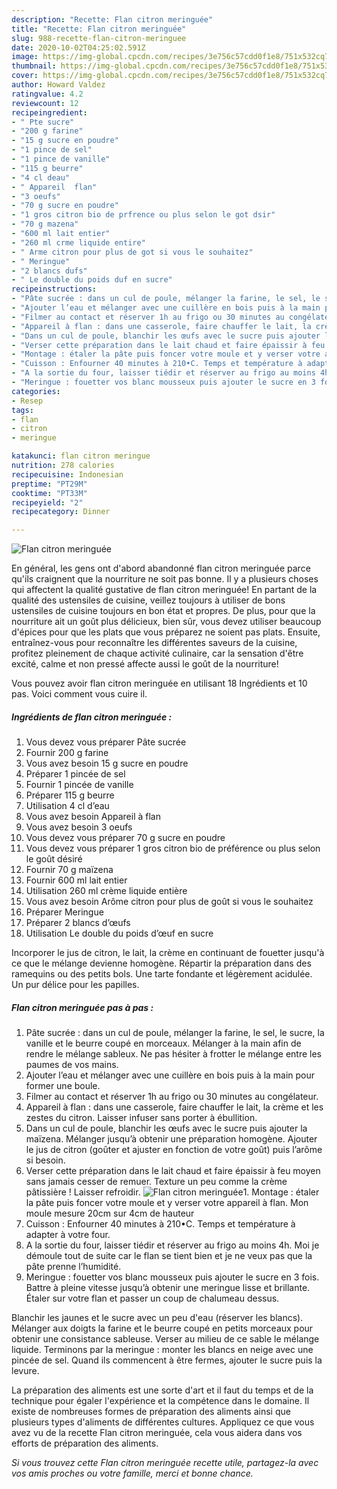 ```yaml
---
description: "Recette: Flan citron meringuée"
title: "Recette: Flan citron meringuée"
slug: 988-recette-flan-citron-meringuee
date: 2020-10-02T04:25:02.591Z
image: https://img-global.cpcdn.com/recipes/3e756c57cdd0f1e8/751x532cq70/flan-citron-meringuee-photo-principale-de-la-recette.jpg
thumbnail: https://img-global.cpcdn.com/recipes/3e756c57cdd0f1e8/751x532cq70/flan-citron-meringuee-photo-principale-de-la-recette.jpg
cover: https://img-global.cpcdn.com/recipes/3e756c57cdd0f1e8/751x532cq70/flan-citron-meringuee-photo-principale-de-la-recette.jpg
author: Howard Valdez
ratingvalue: 4.2
reviewcount: 12
recipeingredient:
- " Pte sucre"
- "200 g farine"
- "15 g sucre en poudre"
- "1 pince de sel"
- "1 pince de vanille"
- "115 g beurre"
- "4 cl deau"
- " Appareil  flan"
- "3 oeufs"
- "70 g sucre en poudre"
- "1 gros citron bio de prfrence ou plus selon le got dsir"
- "70 g mazena"
- "600 ml lait entier"
- "260 ml crme liquide entire"
- " Arme citron pour plus de got si vous le souhaitez"
- " Meringue"
- "2 blancs dufs"
- " Le double du poids duf en sucre"
recipeinstructions:
- "Pâte sucrée : dans un cul de poule, mélanger la farine, le sel, le sucre, la vanille et le beurre coupé en morceaux. Mélanger à la main afin de rendre le mélange sableux. Ne pas hésiter à frotter le mélange entre les paumes de vos mains."
- "Ajouter l’eau et mélanger avec une cuillère en bois puis à la main pour former une boule."
- "Filmer au contact et réserver 1h au frigo ou 30 minutes au congélateur."
- "Appareil à flan : dans une casserole, faire chauffer le lait, la crème et les zestes du citron. Laisser infuser sans porter à ébullition."
- "Dans un cul de poule, blanchir les œufs avec le sucre puis ajouter la maïzena. Mélanger jusqu’à obtenir une préparation homogène. Ajouter le jus de citron (goûter et ajuster en fonction de votre goût) puis l’arôme si besoin."
- "Verser cette préparation dans le lait chaud et faire épaissir à feu moyen sans jamais cesser de remuer. Texture un peu comme la crème pâtissière ! Laisser refroidir."
- "Montage : étaler la pâte puis foncer votre moule et y verser votre appareil à flan. Mon moule mesure 20cm sur 4cm de hauteur"
- "Cuisson : Enfourner 40 minutes à 210•C. Temps et température à adapter à votre four."
- "A la sortie du four, laisser tiédir et réserver au frigo au moins 4h. Moi je démoule tout de suite car le flan se tient bien et je ne veux pas que la pâte prenne l’humidité."
- "Meringue : fouetter vos blanc mousseux puis ajouter le sucre en 3 fois. Battre à pleine vitesse jusqu’à obtenir une meringue lisse et brillante. Étaler sur votre flan et passer un coup de chalumeau dessus."
categories:
- Resep
tags:
- flan
- citron
- meringue

katakunci: flan citron meringue 
nutrition: 278 calories
recipecuisine: Indonesian
preptime: "PT29M"
cooktime: "PT33M"
recipeyield: "2"
recipecategory: Dinner

---
```



![Flan citron meringuée](https://img-global.cpcdn.com/recipes/3e756c57cdd0f1e8/751x532cq70/flan-citron-meringuee-photo-principale-de-la-recette.jpg)

En général, les gens ont d'abord abandonné flan citron meringuée parce qu'ils craignent que la nourriture ne soit pas bonne. Il y a plusieurs choses qui affectent la qualité gustative de flan citron meringuée! En partant de la qualité des ustensiles de cuisine, veillez toujours à utiliser de bons ustensiles de cuisine toujours en bon état et propres. De plus, pour que la nourriture ait un goût plus délicieux, bien sûr, vous devez utiliser beaucoup d'épices pour que les plats que vous préparez ne soient pas plats. Ensuite, entraînez-vous pour reconnaître les différentes saveurs de la cuisine, profitez pleinement de chaque activité culinaire, car la sensation d'être excité, calme et non pressé affecte aussi le goût de la nourriture!

<!--inarticleads1-->

Vous pouvez avoir flan citron meringuée en utilisant 18 Ingrédients et 10 pas. Voici comment vous cuire il.

##### Ingrédients de flan citron meringuée :

1. Vous devez vous préparer  Pâte sucrée
1. Fournir 200 g farine
1. Vous avez besoin 15 g sucre en poudre
1. Préparer 1 pincée de sel
1. Fournir 1 pincée de vanille
1. Préparer 115 g beurre
1. Utilisation 4 cl d’eau
1. Vous avez besoin  Appareil à flan
1. Vous avez besoin 3 oeufs
1. Vous devez vous préparer 70 g sucre en poudre
1. Vous devez vous préparer 1 gros citron bio de préférence ou plus selon le goût désiré
1. Fournir 70 g maïzena
1. Fournir 600 ml lait entier
1. Utilisation 260 ml crème liquide entière
1. Vous avez besoin  Arôme citron pour plus de goût si vous le souhaitez
1. Préparer  Meringue
1. Préparer 2 blancs d’œufs
1. Utilisation  Le double du poids d’œuf en sucre


Incorporer le jus de citron, le lait, la crème en continuant de fouetter jusqu&#39;à ce que le mélange devienne homogène. Répartir la préparation dans des ramequins ou des petits bols. Une tarte fondante et légèrement acidulée. Un pur délice pour les papilles. 

<!--inarticleads2-->

##### Flan citron meringuée pas à pas :

1. Pâte sucrée : dans un cul de poule, mélanger la farine, le sel, le sucre, la vanille et le beurre coupé en morceaux. Mélanger à la main afin de rendre le mélange sableux. Ne pas hésiter à frotter le mélange entre les paumes de vos mains.
1. Ajouter l’eau et mélanger avec une cuillère en bois puis à la main pour former une boule.
1. Filmer au contact et réserver 1h au frigo ou 30 minutes au congélateur.
1. Appareil à flan : dans une casserole, faire chauffer le lait, la crème et les zestes du citron. Laisser infuser sans porter à ébullition.
1. Dans un cul de poule, blanchir les œufs avec le sucre puis ajouter la maïzena. Mélanger jusqu’à obtenir une préparation homogène. Ajouter le jus de citron (goûter et ajuster en fonction de votre goût) puis l’arôme si besoin.
1. Verser cette préparation dans le lait chaud et faire épaissir à feu moyen sans jamais cesser de remuer. Texture un peu comme la crème pâtissière ! Laisser refroidir.
<img src="//assets-global.cpcdn.com/assets/icons/button_play-2c75c40dde080a61004c1f40b05d8f140eaff45d7e9e6481dc71c63d2e7c4909.png" alt="Flan citron meringuée">1. Montage : étaler la pâte puis foncer votre moule et y verser votre appareil à flan. Mon moule mesure 20cm sur 4cm de hauteur
1. Cuisson : Enfourner 40 minutes à 210•C. Temps et température à adapter à votre four.
1. A la sortie du four, laisser tiédir et réserver au frigo au moins 4h. Moi je démoule tout de suite car le flan se tient bien et je ne veux pas que la pâte prenne l’humidité.
1. Meringue : fouetter vos blanc mousseux puis ajouter le sucre en 3 fois. Battre à pleine vitesse jusqu’à obtenir une meringue lisse et brillante. Étaler sur votre flan et passer un coup de chalumeau dessus.


Blanchir les jaunes et le sucre avec un peu d&#39;eau (réserver les blancs). Mélanger aux doigts la farine et le beurre coupé en petits morceaux pour obtenir une consistance sableuse. Verser au milieu de ce sable le mélange liquide. Terminons par la meringue : monter les blancs en neige avec une pincée de sel. Quand ils commencent à être fermes, ajouter le sucre puis la levure. 

<!--inarticleads1-->

<p>
La préparation des aliments est une sorte d'art et il faut du temps et de la technique pour égaler l'expérience et la compétence dans le domaine. Il existe de nombreuses formes de préparation des aliments ainsi que plusieurs types d'aliments de différentes cultures. Appliquez ce que vous avez vu de la recette Flan citron meringuée, cela vous aidera dans vos efforts de préparation des aliments.
</p>

<p>
<i>Si vous trouvez cette Flan citron meringuée recette utile, partagez-la avec vos amis proches ou votre famille, merci et bonne chance.</i>
</p>
